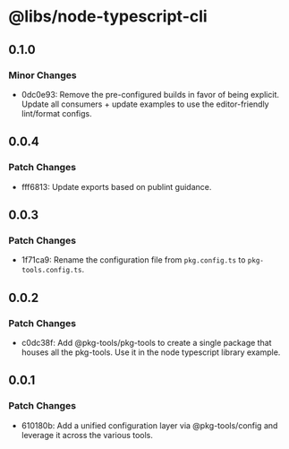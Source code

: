 # @libs/node-typescript-cli

## 0.1.0

### Minor Changes

- 0dc0e93: Remove the pre-configured builds in favor of being explicit. Update all consumers + update examples to use the editor-friendly lint/format configs.

## 0.0.4

### Patch Changes

- fff6813: Update exports based on publint guidance.

## 0.0.3

### Patch Changes

- 1f71ca9: Rename the configuration file from `pkg.config.ts` to `pkg-tools.config.ts`.

## 0.0.2

### Patch Changes

- c0dc38f: Add @pkg-tools/pkg-tools to create a single package that houses all the pkg-tools. Use it in the node typescript library example.

## 0.0.1

### Patch Changes

- 610180b: Add a unified configuration layer via @pkg-tools/config and leverage it across the various tools.
